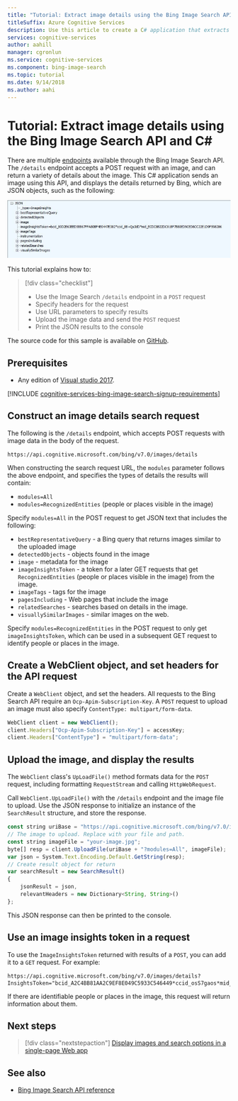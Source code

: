 ```yaml
---
title: "Tutorial: Extract image details using the Bing Image Search API and C#"
titleSuffix: Azure Cognitive Services
description: Use this article to create a C# application that extracts image details using the Bing Image Search API.
services: cognitive-services
author: aahill
manager: cgronlun
ms.service: cognitive-services
ms.component: bing-image-search
ms.topic: tutorial
ms.date: 9/14/2018
ms.author: aahi
---
```


# Tutorial: Extract image details using the Bing Image Search API and C#

There are multiple [endpoints](https://docs.microsoft.com/azure/cognitive-services/bing-image-search/image-search-endpoint) available through the Bing Image Search API. The `/details` endpoint accepts a POST request with an image, and can return a variety of details about the image. This C# application sends an image using this API, and displays the details returned by Bing, which are JSON objects, such as the following:

![[JSON results]](media/cognitive-services-bing-images-api/jsonResult.jpg)

This tutorial explains how to:

> [!div class="checklist"]
> * Use the Image Search `/details` endpoint in a `POST` request
> * Specify headers for the request
> * Use URL parameters to specify results
> * Upload the image data and send the `POST` request
> * Print the JSON results to the console

The source code for this sample is available on [GitHub](https://github.com/Azure-Samples/cognitive-services-REST-api-samples/blob/master/Tutorials/BingGetSimilarImages.cs).

## Prerequisites

* Any edition of [Visual studio 2017](https://visualstudio.microsoft.com/downloads/).

[!INCLUDE [cognitive-services-bing-image-search-signup-requirements](../../../includes/cognitive-services-bing-image-search-signup-requirements.md)]

## Construct an image details search request

The following is the `/details` endpoint, which accepts POST requests with image data in the body of the request.
```
https://api.cognitive.microsoft.com/bing/v7.0/images/details
```

When constructing the search request URL, the `modules` parameter follows the above endpoint, and specifies the types of details the results will contain:

* `modules=All`
* `modules=RecognizedEntities` (people or places visible in the image)

Specify `modules=All` in the POST request to get JSON text that includes the following:

* `bestRepresentativeQuery` - a Bing query that returns images similar to the uploaded image
* `detectedObjects` - objects found in the image
* `image` - metadata for the image
* `imageInsightsToken` - a token for a later GET requests that get `RecognizedEntities` (people or places visible in the image) from the image.
* `imageTags` - tags for the image
* `pagesIncluding` - Web pages that include the image
* `relatedSearches` - searches based on details in the image.
* `visuallySimilarImages` - similar images on the web.

Specify `modules=RecognizedEntities` in the POST request to only get `imageInsightsToken`, which can be used in a subsequent GET request to identify people or places in the image.

## Create a WebClient object, and set headers for the API request

Create a `WebClient` object, and set the headers. All requests to the Bing Search API require an `Ocp-Apim-Subscription-Key`. A `POST` request to upload an image must also specify `ContentType: multipart/form-data`.

```javascript
WebClient client = new WebClient();
client.Headers["Ocp-Apim-Subscription-Key"] = accessKey;
client.Headers["ContentType"] = "multipart/form-data";
```

## Upload the image, and display the results

The `WebClient` class's `UpLoadFile()` method formats data for the `POST` request, including formatting `RequestStream` and calling `HttpWebRequest`.

Call `WebClient.UpLoadFile()` with the `/details` endpoint and the image file to upload. Use the JSON response to initialize an instance of the `SearchResult` structure, and store the response.

```javascript        
const string uriBase = "https://api.cognitive.microsoft.com/bing/v7.0/images/details";
// The image to upload. Replace with your file and path.
const string imageFile = "your-image.jpg";
byte[] resp = client.UploadFile(uriBase + "?modules=All", imageFile);
var json = System.Text.Encoding.Default.GetString(resp);
// Create result object for return
var searchResult = new SearchResult()
{
    jsonResult = json,
    relevantHeaders = new Dictionary<String, String>()
};
```
This JSON response can then be printed to the console.

## Use an image insights token in a request

To use the `ImageInsightsToken` returned with results of a `POST`, you can add it to a `GET` request. For example:

```
https://api.cognitive.microsoft.com/bing/v7.0/images/details?InsightsToken="bcid_A2C4BB81AA2C9EF8E049C5933C546449*ccid_osS7gaos*mid_BF7CC4FC4A882A3C3D56E644685BFF7B8BACEAF2
```

If there are identifiable people or places in the image, this request will return information about them.

## Next steps

> [!div class="nextstepaction"]
> [Display images and search options in a single-page Web app
](tutorial-bing-image-search-single-page-app.md)

## See also

* [Bing Image Search API reference](//docs.microsoft.com/rest/api/cognitiveservices/bing-images-api-v7-reference)
